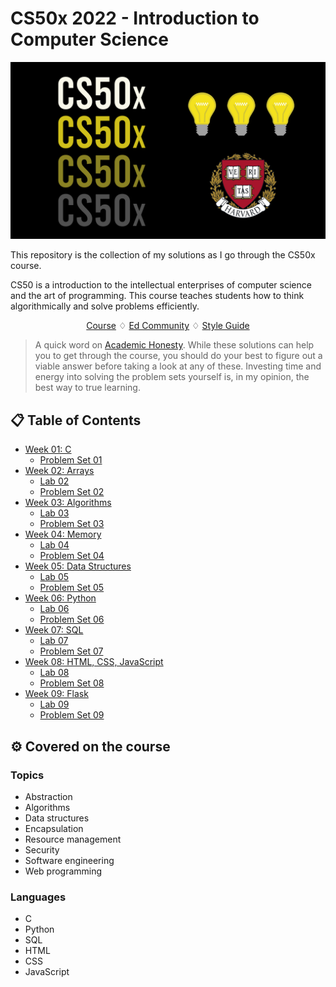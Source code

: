 # CS50x 2022 - Introduction to Computer Science

<p align="center">
	<img src="./images/cs50_cover.png" alt="logo" />

</p>

This repository is the collection of my solutions as I go through the CS50x course.

CS50 is a introduction to the intellectual enterprises of computer science and the art of programming. This course teaches students how to think algorithmically and solve problems efficiently.


<p align="center">
	<a href="https://cs50.harvard.edu/x/2022/">Course</a>
      <spacer type="horizontal"> ♢ </spacer>
	<a href="https://edstem.org/us/courses/176/discussion/">Ed Community</a>
	      <spacer type="horizontal"> ♢ </spacer>
	<a href="https://cs50.readthedocs.io/style/c/">Style Guide</a>
</p>

> A quick word on [Academic Honesty](https://cs50.harvard.edu/x/2020/honesty/). While these solutions can help you to get through the course, you should do your best to figure out a viable answer before taking a look at any of these. Investing time and energy into solving the problem sets yourself is, in my opinion, the best way to true learning.

## 📋 Table of Contents
- [Week 01: C](weeks/week_01/)
  - [Problem Set 01](weeks/week_01/p_set_01/)
- [Week 02: Arrays](weeks/week_02/)
  - [Lab 02](weeks/week_02/lab_02/)
  - [Problem Set 02](weeks/week_02/p_set_02/)
- [Week 03: Algorithms](weeks/week_03/)
  - [Lab 03](weeks/week_03/lab_03/)
  - [Problem Set 03](weeks/week_03/p_set_03/)
- [Week 04: Memory](weeks/week_04/)
  - [Lab 04](weeks/week_04/lab_04/)
  - [Problem Set 04](weeks/week_04/p_set_04/)
- [Week 05: Data Structures](weeks/week_05/)
  - [Lab 05](weeks/week_05/lab_05/)
  - [Problem Set 05](weeks/week_05/p_set_05/)
- [Week 06: Python](weeks/week_06/)
  - [Lab 06](weeks/week_06/lab_06/)
  - [Problem Set 06](weeks/week_06/p_set_06/)
- [Week 07: SQL](weeks/week_07/)
  - [Lab 07](weeks/week_07/lab_07/)
  - [Problem Set 07](weeks/week_07/p_set_07/)
- [Week 08: HTML, CSS, JavaScript](weeks/week_08/)
  - [Lab 08](weeks/week_08/lab_08/)
  - [Problem Set 08](weeks/week_08/p_set_08/)
- [Week 09: Flask](weeks/week_09/)
  - [Lab 09](weeks/week_09/lab_09/)
  - [Problem Set 09](weeks/week_09/p_set_09/)

## ⚙️ Covered on the course
### Topics
- Abstraction
- Algorithms
- Data structures
- Encapsulation
- Resource management
- Security
- Software engineering
- Web programming
### Languages
- C
- Python
- SQL
- HTML
- CSS
- JavaScript

